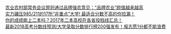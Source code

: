   
[农业农村部常务会议原则通过品牌强农意见：“品牌农业”颜值越来越高](http://www.dianyue.me/archives/240/vc154458sv0e6t2k/)  
[实力碾压985/211的17所“非重点”大学! 最适合分数不高的你捡漏！](http://www.dianyue.me/archives/747/788vtqy01od52lvl/)  
[你的成绩能上二本吗？2017年二本高校在各省投档线汇总！](http://www.dianyue.me/archives/715/024848m443sot59t/)  
[最新2018高考分数线预测/大学录取分数排行榜200强发布！报志愿1分都不能浪费](http://www.dianyue.me/archives/786/rowe3ykxiqu4pqqt/)